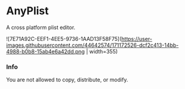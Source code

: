 # AnyPlist

A cross platform plist editor. 

![7E71A92C-EEF1-4EE5-9736-1AAD13F58F75](https://user-images.githubusercontent.com/44642574/171172526-dcf2c413-14bb-4988-b0b8-15ab4e6a42dd.png | width=355)

### Info
You are not allowed to copy, distribute, or modify.
